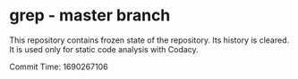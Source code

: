 # grep - master branch

This repository contains frozen state of the repository.
Its history is cleared. It is used only for static code
analysis with Codacy.

Commit Time: 1690267106